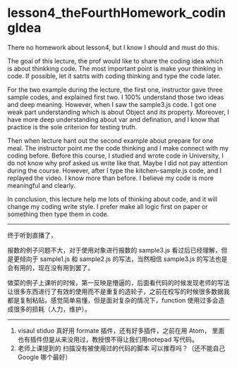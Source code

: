# lesson4_theFourthHomework_codingIdea

There no homework about lesson4, but I know I should and must do this.

The goal of this lecture, the prof would like to share the coding idea which is about thinkking code. The most important point is make your thinking in code. If possible, let it satrts with coding thinking and type the code later.

For the two example during the lecture, the first one, instructor gave three sample codes, and explained first two. I 100% understand those two ideas and deep meaning. However, when I saw the sample3.js code. I got one weak part understanding which is about Object and its property. Moreover, I have more deep understanding about var and defination, and I know that practice is the sole criterion for testing truth. 

Then when lecture hant out the second example about prepare for one meal. The instructor point me the code thinking and I make connect with my coding before. Before this course, I studied and wrote code in University, I do not know why prof asked us write like that. Maybe I did not pay attention during the course. However, after I type the kitchen-sample.js code, and I replayed the video. I know more than before. I believe my code is more meaningful and clearly.

In conclusion, this lecture help me lots of thinking about code, and it will change my coding write style. I prefer make all logic first on paper or something then type them in code.

---

终于听到直播了，

报数的例子问题不大，对于使用对象进行报数的 sample3.js 看过后已经理解，但是更倾向于 sample1.js 和 sample2.js 的写法，当然相信 sample3.js 的写法也是会有用的，现在没有用到罢了。

做菜的例子上课听的时候，第一反映是懵逼的，后面看代码的时候发现老师的写法让很多东西进行了有效的使用而不是重复的造轮子，之前在校写的时候很多数据我都是复制粘贴，感觉简单易懂，但是面对复杂的情况下，function  使用过多会造成很多的损耗（人力，维护）。

---

1. visaul stiduo 真好用 formate 插件，还有好多插件，之前在用 Atom， 里面也有插件但是从来没用过，教授恨不得让我们用notepad 写代码。
2. 老师上课提到的 扫描没有被使用过的代码的脚本 可以推荐吗？（还不能自己Google 哪个最好）